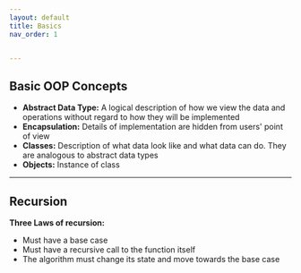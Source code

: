 ```yaml
---
layout: default
title: Basics
nav_order: 1


---
```




## Basic OOP Concepts

- **Abstract Data Type:** A logical description of how we view the data and operations without regard to how they will be implemented
- **Encapsulation:** Details of implementation are hidden from users' point of view
- **Classes:** Description of what data look like and what data can do. They are analogous to abstract data types
- **Objects:**  Instance of class

___

## Recursion

**Three Laws of recursion:**
- Must have a base case
- Must have a recursive call to the function itself
- The algorithm must change its state and move towards the base case

